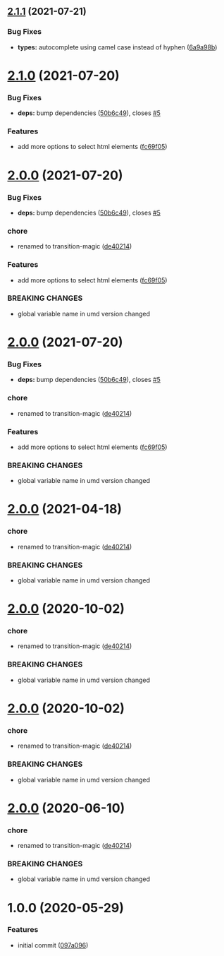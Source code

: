 ## [2.1.1](https://github.com/TimoBechtel/transition-magic/compare/v2.1.0...v2.1.1) (2021-07-21)


### Bug Fixes

* **types:** autocomplete using camel case instead of hyphen ([6a9a98b](https://github.com/TimoBechtel/transition-magic/commit/6a9a98b02c7c802720ea3794adcbea09d94f38a2))

# [2.1.0](https://github.com/TimoBechtel/transition-magic/compare/v2.0.0...v2.1.0) (2021-07-20)


### Bug Fixes

* **deps:** bump dependencies ([50b6c49](https://github.com/TimoBechtel/transition-magic/commit/50b6c49264338793369734156f767e333db717e3)), closes [#5](https://github.com/TimoBechtel/transition-magic/issues/5)


### Features

* add more options to select html elements ([fc69f05](https://github.com/TimoBechtel/transition-magic/commit/fc69f051f8ba08b7e66faa2a6253f7bb3456cedb))

# [2.0.0](https://github.com/TimoBechtel/transition-magic/compare/v1.0.0...v2.0.0) (2021-07-20)


### Bug Fixes

* **deps:** bump dependencies ([50b6c49](https://github.com/TimoBechtel/transition-magic/commit/50b6c49264338793369734156f767e333db717e3)), closes [#5](https://github.com/TimoBechtel/transition-magic/issues/5)


### chore

* renamed to transition-magic ([de40214](https://github.com/TimoBechtel/transition-magic/commit/de40214f7db08f83c500d28232482ae9386b98e6))


### Features

* add more options to select html elements ([fc69f05](https://github.com/TimoBechtel/transition-magic/commit/fc69f051f8ba08b7e66faa2a6253f7bb3456cedb))


### BREAKING CHANGES

* global variable name in umd version changed

# [2.0.0](https://github.com/TimoBechtel/transition-magic/compare/v1.0.0...v2.0.0) (2021-07-20)


### Bug Fixes

* **deps:** bump dependencies ([50b6c49](https://github.com/TimoBechtel/transition-magic/commit/50b6c49264338793369734156f767e333db717e3)), closes [#5](https://github.com/TimoBechtel/transition-magic/issues/5)


### chore

* renamed to transition-magic ([de40214](https://github.com/TimoBechtel/transition-magic/commit/de40214f7db08f83c500d28232482ae9386b98e6))


### Features

* add more options to select html elements ([fc69f05](https://github.com/TimoBechtel/transition-magic/commit/fc69f051f8ba08b7e66faa2a6253f7bb3456cedb))


### BREAKING CHANGES

* global variable name in umd version changed

# [2.0.0](https://github.com/TimoBechtel/transition-magic/compare/v1.0.0...v2.0.0) (2021-04-18)


### chore

* renamed to transition-magic ([de40214](https://github.com/TimoBechtel/transition-magic/commit/de40214f7db08f83c500d28232482ae9386b98e6))


### BREAKING CHANGES

* global variable name in umd version changed

# [2.0.0](https://github.com/TimoBechtel/transition-magic/compare/v1.0.0...v2.0.0) (2020-10-02)


### chore

* renamed to transition-magic ([de40214](https://github.com/TimoBechtel/transition-magic/commit/de40214f7db08f83c500d28232482ae9386b98e6))


### BREAKING CHANGES

* global variable name in umd version changed

# [2.0.0](https://github.com/TimoBechtel/transition-magic/compare/v1.0.0...v2.0.0) (2020-10-02)


### chore

* renamed to transition-magic ([de40214](https://github.com/TimoBechtel/transition-magic/commit/de40214f7db08f83c500d28232482ae9386b98e6))


### BREAKING CHANGES

* global variable name in umd version changed

# [2.0.0](https://github.com/TimoBechtel/transition-magic/compare/v1.0.0...v2.0.0) (2020-06-10)


### chore

* renamed to transition-magic ([de40214](https://github.com/TimoBechtel/transition-magic/commit/de40214f7db08f83c500d28232482ae9386b98e6))


### BREAKING CHANGES

* global variable name in umd version changed

# 1.0.0 (2020-05-29)


### Features

* initial commit ([097a096](https://github.com/TimoBechtel/transition-magic/commit/097a096fe0642c522bfb44204384fc11429d7444))
